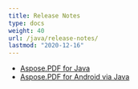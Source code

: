 ```yaml
---
title: Release Notes
type: docs
weight: 40
url: /java/release-notes/
lastmod: "2020-12-16"
---
```


- [Aspose.PDF for Java](/pdf/java/aspose-pdf-for-java/)
- [Aspose.PDF for Android via Java](/pdf/java/aspose-pdf-for-android-via-java/)
